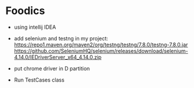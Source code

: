 # Foodics

* using intellij IDEA

* add selenium and testng in my project:
https://repo1.maven.org/maven2/org/testng/testng/7.8.0/testng-7.8.0.jar
https://github.com/SeleniumHQ/selenium/releases/download/selenium-4.14.0/IEDriverServer_x64_4.14.0.zip


* put chrome driver in D partition 

* Run TestCases class
